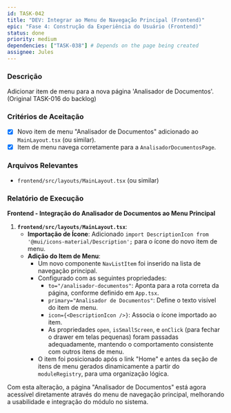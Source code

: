 ```yaml
---
id: TASK-042
title: "DEV: Integrar ao Menu de Navegação Principal (Frontend)"
epic: "Fase 4: Construção da Experiência do Usuário (Frontend)"
status: done
priority: medium
dependencies: ["TASK-038"] # Depends on the page being created
assignee: Jules
---
```


### Descrição

Adicionar item de menu para a nova página 'Analisador de Documentos'. (Original TASK-016 do backlog)

### Critérios de Aceitação

- [x] Novo item de menu "Analisador de Documentos" adicionado ao `MainLayout.tsx` (ou similar).
- [x] Item de menu navega corretamente para a `AnalisadorDocumentosPage`.

### Arquivos Relevantes

* `frontend/src/layouts/MainLayout.tsx` (ou similar)

### Relatório de Execução

**Frontend - Integração do Analisador de Documentos ao Menu Principal**

1.  **`frontend/src/layouts/MainLayout.tsx`**:
    *   **Importação de Ícone**: Adicionado `import DescriptionIcon from '@mui/icons-material/Description';` para o ícone do novo item de menu.
    *   **Adição do Item de Menu**:
        *   Um novo componente `NavListItem` foi inserido na lista de navegação principal.
        *   Configurado com as seguintes propriedades:
            *   `to="/analisador-documentos"`: Aponta para a rota correta da página, conforme definido em `App.tsx`.
            *   `primary="Analisador de Documentos"`: Define o texto visível do item de menu.
            *   `icon={<DescriptionIcon />}`: Associa o ícone importado ao item.
            *   As propriedades `open`, `isSmallScreen`, e `onClick` (para fechar o drawer em telas pequenas) foram passadas adequadamente, mantendo o comportamento consistente com outros itens de menu.
        *   O item foi posicionado após o link "Home" e antes da seção de itens de menu gerados dinamicamente a partir do `moduleRegistry`, para uma organização lógica.

Com esta alteração, a página "Analisador de Documentos" está agora acessível diretamente através do menu de navegação principal, melhorando a usabilidade e integração do módulo no sistema.
